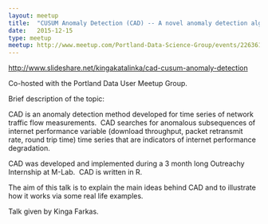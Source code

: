 ```yaml
---
layout: meetup
title:  "CUSUM Anomaly Detection (CAD) -- A novel anomaly detection algorithm"
date:   2015-12-15
type: meetup
meetup: http://www.meetup.com/Portland-Data-Science-Group/events/226361104/
---
```


http://www.slideshare.net/kingakatalinka/cad-cusum-anomaly-detection

Co-hosted with the Portland Data User Meetup Group.

Brief description of the topic:

CAD is an anomaly detection method developed for time series of network traffic flow measurements.&nbsp; CAD searches for anomalous subsequences of internet performance variable (download throughput, packet retransmit rate, round trip time) time series that are indicators of internet performance degradation. &nbsp;

CAD was developed and implemented during a 3 month long Outreachy Internship at M-Lab.&nbsp; CAD is written in R.

The aim of this talk is to explain the main ideas behind CAD and to illustrate how it works via some real life examples.

Talk given by Kinga Farkas.